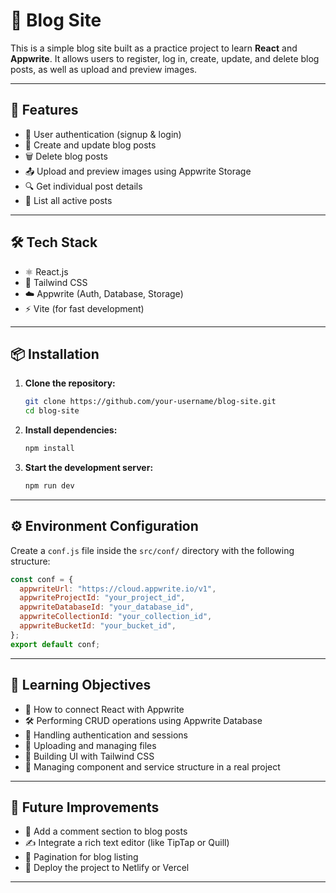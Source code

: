 # 📝 Blog Site

This is a simple blog site built as a practice project to learn **React** and **Appwrite**. It allows users to register, log in, create, update, and delete blog posts, as well as upload and preview images.

---

## 🚀 Features

- 🔐 User authentication (signup & login)
- 📝 Create and update blog posts
- 🗑️ Delete blog posts
- 📤 Upload and preview images using Appwrite Storage
- 🔍 Get individual post details
- 📃 List all active posts

---

## 🛠 Tech Stack

- ⚛️ React.js
- 💨 Tailwind CSS
- ☁️ Appwrite (Auth, Database, Storage)
- ⚡ Vite (for fast development)

---

## 📦 Installation

1. **Clone the repository:**

   ```bash
   git clone https://github.com/your-username/blog-site.git
   cd blog-site
   ```

2. **Install dependencies:**
   ```bash
   npm install
   ```
3. **Start the development server:**
   ```bash
   npm run dev
   ```

---

## ⚙️ Environment Configuration

Create a `conf.js` file inside the `src/conf/` directory with the following structure:

```js
const conf = {
  appwriteUrl: "https://cloud.appwrite.io/v1",
  appwriteProjectId: "your_project_id",
  appwriteDatabaseId: "your_database_id",
  appwriteCollectionId: "your_collection_id",
  appwriteBucketId: "your_bucket_id",
};
export default conf;
```

---

## 🎯 Learning Objectives

- 🔗 How to connect React with Appwrite
- 🛠️ Performing CRUD operations using Appwrite Database
- 🔐 Handling authentication and sessions
- 📁 Uploading and managing files
- 🎨 Building UI with Tailwind CSS
- 🧩 Managing component and service structure in a real project

---

## 🚧 Future Improvements

- 💬 Add a comment section to blog posts
- ✍️ Integrate a rich text editor (like TipTap or Quill)
- 📑 Pagination for blog listing
- 🚀 Deploy the project to Netlify or Vercel

---
